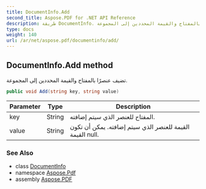 ```yaml
---
title: DocumentInfo.Add
second_title: Aspose.PDF for .NET API Reference
description: طريقة DocumentInfo. تضيف عنصرًا بالمفتاح والقيمة المحددين إلى المجموعة
type: docs
weight: 140
url: /ar/net/aspose.pdf/documentinfo/add/
---
```

## DocumentInfo.Add method

تضيف عنصرًا بالمفتاح والقيمة المحددين إلى المجموعة.

```csharp
public void Add(string key, string value)
```

| Parameter | Type | Description |
| --- | --- | --- |
| key | String | المفتاح للعنصر الذي سيتم إضافته. |
| value | String | القيمة للعنصر الذي سيتم إضافته. يمكن أن تكون القيمة null. |

### See Also

* class [DocumentInfo](../)
* namespace [Aspose.Pdf](../../../aspose.pdf/)
* assembly [Aspose.PDF](../../../)